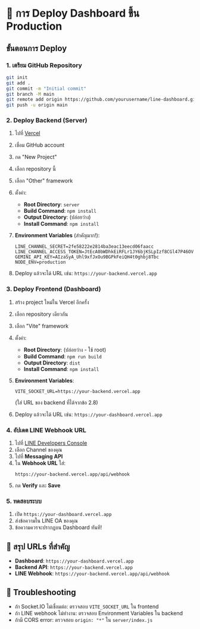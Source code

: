 # 🚀 การ Deploy Dashboard ขึ้น Production

## ขั้นตอนการ Deploy

### 1. เตรียม GitHub Repository
```bash
git init
git add .
git commit -m "Initial commit"
git branch -M main
git remote add origin https://github.com/yourusername/line-dashboard.git
git push -u origin main
```

### 2. Deploy Backend (Server)
1. ไปที่ [Vercel](https://vercel.com)
2. เชื่อม GitHub account
3. กด "New Project" 
4. เลือก repository นี้
5. เลือก "Other" framework
6. ตั้งค่า:
   - **Root Directory**: `server`
   - **Build Command**: `npm install`
   - **Output Directory**: (ปล่อยว่าง)
   - **Install Command**: `npm install`

7. **Environment Variables** (สำคัญมาก!):
   ```
   LINE_CHANNEL_SECRET=2fe58222e2814ba3eac13eecd06faacc
   LINE_CHANNEL_ACCESS_TOKEN=JtEcA0bWDhkEiRFLr1JY6bjKSLpIzf8CGl47P46OVmcJS9nF87U3xueId+3vgY3TKc3wCD9o4jOHV9dkaaSyrJLov+Fb9v3VJmj9y+VmUrEjOkDubRLOZKQ9+xHeuXMtt4LqKHy75p2amNi+Z93VFAdB04t89/1O/w1cDnyilFU
   GEMINI_API_KEY=AIzaSyA_Uhl9xfJxOu9BGPkFeiQH4t0ghbj8Tbc
   NODE_ENV=production
   ```

8. Deploy แล้วจะได้ URL เช่น: `https://your-backend.vercel.app`

### 3. Deploy Frontend (Dashboard)
1. สร้าง project ใหม่ใน Vercel อีกครั้ง
2. เลือก repository เดียวกัน
3. เลือก "Vite" framework
4. ตั้งค่า:
   - **Root Directory**: (ปล่อยว่าง - ใช้ root)
   - **Build Command**: `npm run build`
   - **Output Directory**: `dist`
   - **Install Command**: `npm install`

5. **Environment Variables**:
   ```
   VITE_SOCKET_URL=https://your-backend.vercel.app
   ```
   (ใส่ URL ของ backend ที่ได้จากข้อ 2.8)

6. Deploy แล้วจะได้ URL เช่น: `https://your-dashboard.vercel.app`

### 4. อัปเดต LINE Webhook URL
1. ไปที่ [LINE Developers Console](https://developers.line.biz/console/)
2. เลือก Channel ของคุณ
3. ไปที่ **Messaging API**
4. ใน **Webhook URL** ใส่:
   ```
   https://your-backend.vercel.app/api/webhook
   ```
5. กด **Verify** และ **Save**

### 5. ทดสอบระบบ
1. เปิด `https://your-dashboard.vercel.app`
2. ส่งข้อความใน LINE OA ของคุณ
3. ข้อความควรจะปรากฏบน Dashboard ทันที!

## 🎯 สรุป URLs ที่สำคัญ
- **Dashboard**: `https://your-dashboard.vercel.app`
- **Backend API**: `https://your-backend.vercel.app`
- **LINE Webhook**: `https://your-backend.vercel.app/api/webhook`

## 🔧 Troubleshooting
- ถ้า Socket.IO ไม่เชื่อมต่อ: ตรวจสอบ `VITE_SOCKET_URL` ใน frontend
- ถ้า LINE webhook ไม่ทำงาน: ตรวจสอบ Environment Variables ใน backend
- ถ้ามี CORS error: ตรวจสอบ `origin: "*"` ใน `server/index.js`
